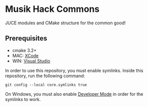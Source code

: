 # Musik Hack Commons

JUCE modules and CMake structure for the common good!

## Prerequisites

- cmake 3.2+
- MAC: [XCode](https://apps.apple.com/us/app/xcode/id497799835)
- WIN: [Visual Studio](https://visualstudio.microsoft.com)

In order to use this repository, you must enable symlinks. Inside this repository, run the following command:

    git config --local core.symlinks true

On Windows, you must also enable [Developer Mode](https://learn.microsoft.com/en-us/windows/apps/get-started/enable-your-device-for-development) in order for the symlinks to work.
